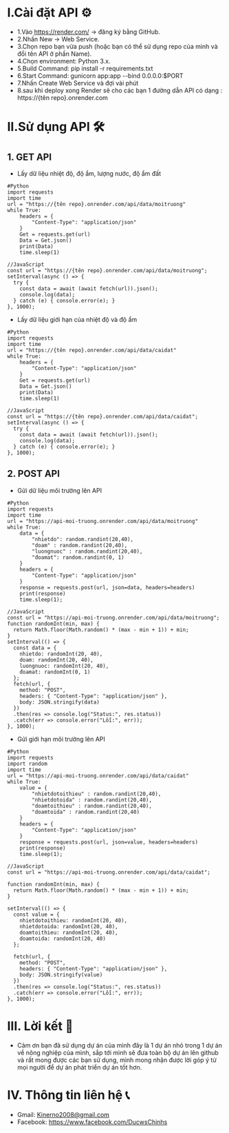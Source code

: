 # I.Cài đặt API ⚙
  * 1.Vào https://render.com/ → đăng ký bằng GitHub.
  * 2.Nhấn New → Web Service.
  * 3.Chọn repo bạn vừa push (hoặc bạn có thể sử dụng repo của mình và đổi tên API ở phần Name).
  * 4.Chọn environment: Python 3.x.
  * 5.Build Command: pip install -r requirements.txt
  * 6.Start Command: gunicorn app:app --bind 0.0.0.0:$PORT
  * 7.Nhấn Create Web Service và đợi vài phút
  * 8.sau khi deploy xong Render sẽ cho các bạn 1 đường dẫn API có dạng : https://{tên repo}.onrender.com
# II.Sử dụng API 🛠
## 1. GET API
* Lấy dữ liệu nhiệt độ, độ ẩm, lượng nước, độ ẩm đất
```
#Python
import requests
import time
url = "https://{tên repo}.onrender.com/api/data/moitruong"
while True:
    headers = {
        "Content-Type": "application/json"
    }
    Get = requests.get(url)
    Data = Get.json()
    print(Data)
    time.sleep(1)
```
```
//JavaScript
const url = "https://{tên repo}.onrender.com/api/data/moitruong";
setInterval(async () => {
  try {
    const data = await (await fetch(url)).json();
    console.log(data);
  } catch (e) { console.error(e); }
}, 1000);
```
* Lấy dữ liệu giới hạn của nhiệt độ và độ ẩm 
```
#Python
import requests
import time
url = "https://{tên repo}.onrender.com/api/data/caidat"
while True:
    headers = {
        "Content-Type": "application/json"
    }
    Get = requests.get(url)
    Data = Get.json()
    print(Data)
    time.sleep(1)
```
```
//JavaScript
const url = "https://{tên repo}.onrender.com/api/data/caidat";
setInterval(async () => {
  try {
    const data = await (await fetch(url)).json();
    console.log(data);
  } catch (e) { console.error(e); }
}, 1000);
```
## 2. POST API
* Gửi dữ liệu môi trường lên API
```
#Python
import requests
import time
url = "https://api-moi-truong.onrender.com/api/data/moitruong"
while True:
    data = {
        "nhietdo": random.randint(20,40),
        "doam" : random.randint(20,40),
        "luongnuoc" : random.randint(20,40),
        "đoamat": random.randint(0, 1)
    }
    headers = {
        "Content-Type": "application/json"
    }
    response = requests.post(url, json=data, headers=headers)
    print(response)
    time.sleep(1);
```
```
//JavaScript
const url = "https://api-moi-truong.onrender.com/api/data/moitruong";
function randomInt(min, max) {
  return Math.floor(Math.random() * (max - min + 1)) + min;
}
setInterval(() => {
  const data = {
    nhietdo: randomInt(20, 40),
    doam: randomInt(20, 40),
    luongnuoc: randomInt(20, 40),
    đoamat: randomInt(0, 1)
  };
  fetch(url, {
    method: "POST",
    headers: { "Content-Type": "application/json" },
    body: JSON.stringify(data)
  })
  .then(res => console.log("Status:", res.status))
  .catch(err => console.error("Lỗi:", err));
}, 1000);
```
* Gửi giới hạn môi trường lên API
```
#Python
import requests
import random
import time
url = "https://api-moi-truong.onrender.com/api/data/caidat"
while True:
    value = {
        "nhietdotoithieu" : random.randint(20,40),
        "nhietdotoida" : random.randint(20,40),
        "doamtoithieu" : random.randint(20,40),
        "doamtoida" : random.randint(20,40)
    }
    headers = {
        "Content-Type": "application/json"
    }
    response = requests.post(url, json=value, headers=headers)
    print(response)
    time.sleep(1);
```
```
//JavaScript
const url = "https://api-moi-truong.onrender.com/api/data/caidat";

function randomInt(min, max) {
  return Math.floor(Math.random() * (max - min + 1)) + min;
}

setInterval(() => {
  const value = {
    nhietdotoithieu: randomInt(20, 40),
    nhietdotoida: randomInt(20, 40),
    doamtoithieu: randomInt(20, 40),
    doamtoida: randomInt(20, 40)
  };

  fetch(url, {
    method: "POST",
    headers: { "Content-Type": "application/json" },
    body: JSON.stringify(value)
  })
  .then(res => console.log("Status:", res.status))
  .catch(err => console.error("Lỗi:", err));
}, 1000);
```
# III. Lời kết 📝
* Cảm ơn bạn đã sử dụng dự án của mình đây là 1 dự án nhỏ trong 1 dự án về nông nghiệp của mình, sắp tới mình sẽ đưa toàn bộ dự án lên github và rất mong được các bạn sử dụng, mình mong nhận được lời góp ý từ mọi người để dự án phát triển dự án tốt hơn.
# IV. Thông tin liên hệ 📞
* Gmail: Kinerno2008@gmail.com
* Facebook: https://www.facebook.com/DucwsChinhs
